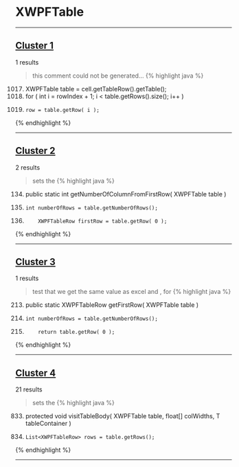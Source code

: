 # XWPFTable

***

## [Cluster 1](./1)
1 results
> this comment could not be generated...
{% highlight java %}
1017. XWPFTable table = cell.getTableRow().getTable();
1018. for ( int i = rowIndex + 1; i < table.getRows().size(); i++ )
1020.     row = table.getRow( i );
{% endhighlight %}

***

## [Cluster 2](./2)
2 results
> sets the 
{% highlight java %}
134. public static int getNumberOfColumnFromFirstRow( XWPFTable table )
139.     int numberOfRows = table.getNumberOfRows();
142.         XWPFTableRow firstRow = table.getRow( 0 );
{% endhighlight %}

***

## [Cluster 3](./3)
1 results
> test that we get the same value as excel and , for 
{% highlight java %}
213. public static XWPFTableRow getFirstRow( XWPFTable table )
215.     int numberOfRows = table.getNumberOfRows();
218.         return table.getRow( 0 );
{% endhighlight %}

***

## [Cluster 4](./4)
21 results
> sets the 
{% highlight java %}
833. protected void visitTableBody( XWPFTable table, float[] colWidths, T tableContainer )
840.     List<XWPFTableRow> rows = table.getRows();
{% endhighlight %}

***

